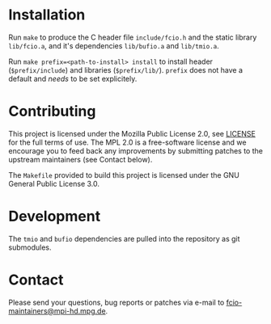 # Installation

Run `make` to produce the C header file `include/fcio.h` and the static library `lib/fcio.a`, and it's dependencies `lib/bufio.a` and `lib/tmio.a`.

Run `make prefix=<path-to-install> install` to install header (`$prefix/include`) and libraries (`$prefix/lib/`). `prefix` does not have a default and _needs_ to be set explicitely.


# Contributing

This project is licensed under the Mozilla Public License 2.0, see [LICENSE](LICENSE) for the full terms of use. The MPL
2.0 is a free-software license and we encourage you to feed back any improvements by submitting patches to the upstream
maintainers (see Contact below).

The `Makefile` provided to build this project is licensed under the GNU General Public License 3.0.

# Development

The `tmio` and `bufio` dependencies are pulled into the repository as git submodules.

# Contact

Please send your questions, bug reports or patches via e-mail to fcio-maintainers@mpi-hd.mpg.de.
